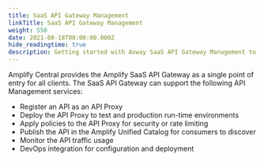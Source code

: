 ```yaml
---
title: SaaS API Gateway Management
linkTitle: SaaS API Gateway Management
weight: 550
date: 2021-08-18T00:00:00.000Z
hide_readingtime: true
description: Getting started with Axway SaaS API Gateway Management to register your SaaS API in Amplify Central.
---
```


Amplify Central provides the Amplify SaaS API Gateway as a single point of entry for all clients. The SaaS API Gateway can support the following API Management services:

* Register an API as an API Proxy
* Deploy the API Proxy to test and production run-time environments
* Apply policies to the API Proxy for security or rate limiting
* Publish the API in the Amplify Unified Catalog for consumers to discover
* Monitor the API traffic usage
* DevOps integration for configuration and deployment
